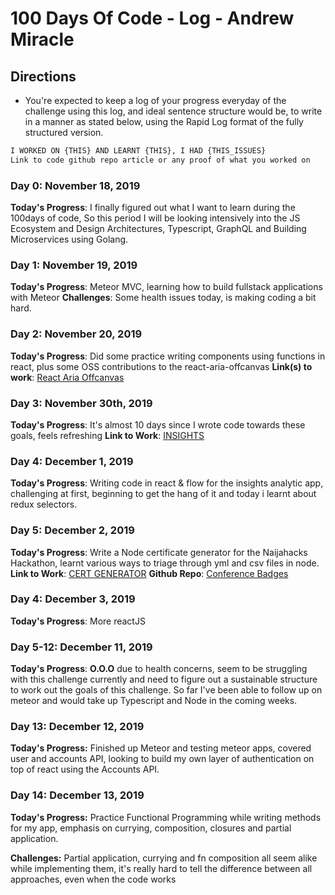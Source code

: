 # 100 Days Of Code - Log -  Andrew Miracle

## Directions

- You're expected to keep a log of your progress everyday of the challenge using this log, and ideal sentence structure would be, to write in a manner as stated below, using the Rapid Log format of the fully structured version.

```md
I WORKED ON {THIS} AND LEARNT {THIS}, I HAD {THIS_ISSUES} 
Link to code github repo article or any proof of what you worked on
```

<!-- 
#### (delete me or comment me out)

**Today's Progress**: Fixed CSS, worked on canvas functionality for the app.
**Thoughts:** I really struggled with CSS, but, overall, I feel like I am slowly getting better at it. Canvas is still new for me, but I managed to figure out some basic functionality.
**Link to work:** [Calculator App](http://www.example.com) 
-->

### Day 0: November 18, 2019

**Today's Progress**: I finally figured out what I want to learn during the 100days of code, So this period I will be looking intensively into the JS Ecosystem and Design Architectures, Typescript, GraphQL and Building Microservices using Golang.

### Day 1: November 19, 2019

**Today's Progress**: Meteor MVC, learning how to build fullstack applications with Meteor
**Challenges**: Some health issues today, is making coding a bit hard.

### Day 2: November 20, 2019

**Today's Progress**: Did some practice writing components using functions in react, plus some OSS contributions to the react-aria-offcanvas
**Link(s) to work**: [React Aria Offcanvas](https://github.com/neosiae/react-aria-offcanvas)

### Day 3: November 30th, 2019

**Today's Progress**: It's almost 10 days since I wrote code towards these goals, feels refreshing
**Link to Work**: [INSIGHTS](https://github.com/koolamusic/insights)

### Day 4: December 1, 2019

**Today's Progress**: Writing code in react & flow for the insights analytic app, challenging at first, beginning to get the hang of it and today i learnt about redux selectors.

### Day 5: December 2, 2019

**Today's Progress**: Write a Node certificate generator for the Naijahacks Hackathon, learnt various ways to triage through yml and csv files in node.
**Link to Work**: [CERT GENERATOR](https://njhacks-cert.herokuapp.com)
**Github Repo**: [Conference Badges](https://github.com/naijahacks/certificate-generator/)

### Day 4: December 3, 2019

**Today's Progress**: More reactJS 

### Day 5-12: December 11, 2019

**Today's Progress**: **O.O.O** due to health concerns, seem to be struggling with this challenge currently and need to figure out a sustainable structure to work out the goals of this challenge. So far I've been able to follow up on meteor and would take up Typescript and Node in the coming weeks.

### Day 13: December 12, 2019

**Today's Progress:** Finished up Meteor and testing meteor apps, covered user and accounts API, looking to build my own layer of authentication on top of react using the Accounts API.

### Day 14: December 13, 2019

**Today's Progress:** Practice Functional Programming while writing methods for my app, emphasis on currying, composition, closures and partial application.

**Challenges:** Partial application, currying and fn composition all seem alike while implementing them, it's really hard to tell the difference between all approaches, even when the code works